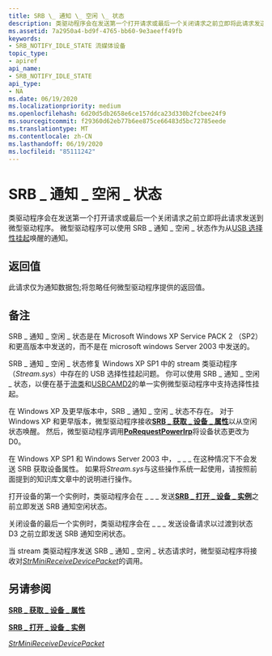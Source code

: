 ```yaml
---
title: SRB \_ 通知 \_ 空闲 \_ 状态
description: 类驱动程序会在发送第一个打开请求或最后一个关闭请求之前立即将此请求发送到微型驱动程序。 微型驱动程序可以使用 SRB \_ 通知 \_ 空闲 \_ 状态作为从 USB 选择性挂起唤醒的通知。
ms.assetid: 7a2950a4-bd9f-4765-bb60-9e3aeeff49fb
keywords:
- SRB_NOTIFY_IDLE_STATE 流媒体设备
topic_type:
- apiref
api_name:
- SRB_NOTIFY_IDLE_STATE
api_type:
- NA
ms.date: 06/19/2020
ms.localizationpriority: medium
ms.openlocfilehash: 6d20d5db2658e6ce157ddca23d330b2fcbee24f9
ms.sourcegitcommit: f29360d62eb77b6ee875ce66483d5bc72785eede
ms.translationtype: MT
ms.contentlocale: zh-CN
ms.lasthandoff: 06/19/2020
ms.locfileid: "85111242"
---
```

# <a name="srb_notify_idle_state"></a>SRB \_ 通知 \_ 空闲 \_ 状态

类驱动程序会在发送第一个打开请求或最后一个关闭请求之前立即将此请求发送到微型驱动程序。 微型驱动程序可以使用 SRB \_ 通知 \_ 空闲 \_ 状态作为从[USB 选择性挂起](../usbcon/usb-selective-suspend.md)唤醒的通知。

## <a name="return-value"></a>返回值

此请求仅为通知数据包;将忽略任何微型驱动程序提供的返回值。

## <a name="remarks"></a>备注

SRB \_ 通知 \_ 空闲 \_ 状态是在 Microsoft Windows XP Service PACK 2 （SP2）和更高版本中发送的，而不是在 microsoft windows Server 2003 中发送的。

SRB \_ 通知 \_ 空闲 \_ 状态修复 Windows XP SP1 中的 stream 类驱动程序（*Stream.sys*）中存在的 USB 选择性挂起问题。 你可以使用 SRB \_ 通知 \_ 空闲 \_ 状态，以便在基于[流类](https://docs.microsoft.com/windows-hardware/drivers/stream/streaming-minidrivers2)和[USBCAMD2](https://docs.microsoft.com/windows-hardware/drivers/stream/usbcamd2-minidriver-operation)的单一实例微型驱动程序中支持选择性挂起。

在 Windows XP 及更早版本中，SRB \_ 通知 \_ 空闲 \_ 状态不存在。 对于 Windows XP 和更早版本，微型驱动程序接收[**SRB \_ 获取 \_ 设备 \_ 属性**](srb-get-device-property.md)以从空闲状态唤醒。 然后，微型驱动程序调用[**PoRequestPowerIrp**](https://docs.microsoft.com/windows-hardware/drivers/ddi/wdm/nf-wdm-porequestpowerirp)将设备状态更改为 D0。

在 Windows XP SP1 和 Windows Server 2003 中， \_ \_ \_ 在这种情况下不会发送 SRB 获取设备属性。 如果将*Stream.sys*与这些操作系统一起使用，请按照前面提到的知识库文章中的说明进行操作。

打开设备的第一个实例时，类驱动程序会在 \_ \_ \_ 发送[**SRB \_ 打开 \_ 设备 \_ 实例**](srb-open-device-instance.md)之前立即发送 SRB 通知空闲状态。

关闭设备的最后一个实例时，类驱动程序会在 \_ \_ \_ 发送设备请求以过渡到状态 D3 之前立即发送 SRB 通知空闲状态。

当 stream 类驱动程序发送 SRB \_ 通知 \_ 空闲 \_ 状态请求时，微型驱动程序将接收对[*StrMiniReceiveDevicePacket*](https://docs.microsoft.com/windows-hardware/drivers/ddi/strmini/nc-strmini-phw_receive_device_srb)的调用。

## <a name="see-also"></a>另请参阅

[**SRB \_ 获取 \_ 设备 \_ 属性**](srb-get-device-property.md)

[**SRB \_ 打开 \_ 设备 \_ 实例**](srb-open-device-instance.md)

[*StrMiniReceiveDevicePacket*](https://docs.microsoft.com/windows-hardware/drivers/ddi/strmini/nc-strmini-phw_receive_device_srb)
